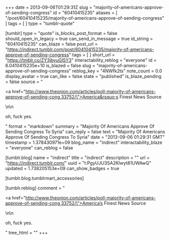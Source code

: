 +++
date = 2013-09-06T01:29:31Z
slug = "majority-of-americans-approve-of-sending-congress"
id = "60410415235"
aliases = [ "/post/60410415235/majority-of-americans-approve-of-sending-congress" ]
tags = [ ]
type = "tumblr-quote"

[tumblr]
type = "quote"
is_blocks_post_format = false
should_open_in_legacy = true
can_send_in_message = true
id_string = "60410415235"
can_blaze = false
post_url = "https://indirect.tumblr.com/post/60410415235/majority-of-americans-approve-of-sending-congress"
tags = [ ]
short_url = "https://tmblr.co/ZY3jbyuGlSY3"
interactability_reblog = "everyone"
id = 6.0410415235e+10
is_blazed = false
slug = "majority-of-americans-approve-of-sending-congress"
reblog_key = "4NWfk2ts"
note_count = 0.0
display_avatar = true
can_like = false
state = "published"
is_blaze_pending = false
source = "<p><a href=\"http://www.theonion.com/articles/poll-majority-of-americans-approve-of-sending-cong,33752/\">America&rsquo;s Finest News Source</a></p>\n\n<p>oh, fuck yes.</p>"
format = "markdown"
summary = "Majority Of Americans Approve Of Sending Congress To Syria"
can_reply = false
text = "Majority Of Americans Approve Of Sending Congress To Syria"
date = "2013-09-06 01:29:31 GMT"
timestamp = 1.378430971e+09
blog_name = "indirect"
interactability_blaze = "everyone"
can_reblog = false

[tumblr.blog]
name = "indirect"
title = "indirect"
description = ""
url = "https://indirect.tumblr.com/"
uuid = "t:PgyUJU3SA2Klwyt81UWAwQ"
updated = 1.738205153e+09
can_show_badges = true

[tumblr.blog.tumblrmart_accessories]

[tumblr.reblog]
comment = "<p><a href=\"http://www.theonion.com/articles/poll-majority-of-americans-approve-of-sending-cong,33752/\">America’s Finest News Source</a></p>\n\n<p>oh, fuck yes.</p>"
tree_html = ""
+++
